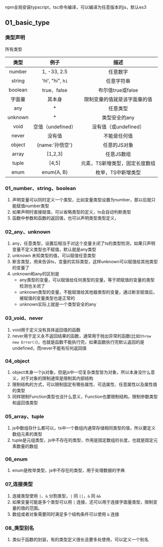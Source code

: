 npm全局安装typscript，tsc命令编译，可以编译为任意版本的js，默认es3

## 01_basic_type

### 类型声明

所有类型

  |  类型   |       例子        |              描述              |
  | :-----: | :---------------: | :----------------------------: |
  | number  |    1, -33, 2.5    |            任意数字            |
  | string  | 'hi', "hi", `hi`  |           任意字符串           |
  | boolean |    true、false    |       布尔值true或false        |
  | 字面量  |      其本身       |  限制变量的值就是该字面量的值  |
  |   any   |         *         |            任意类型            |
  | unknown |         *         |         类型安全的any          |
  |  void   | 空值（undefined） |     没有值（或undefined）      |
  |  never  |      没有值       |          不能是任何值          |
  | object  |  {name:'孙悟空'}  |          任意的JS对象          |
  |  array  |      [1,2,3]      |           任意JS数组           |
  |  tuple  |       [4,5]       | 元素，TS新增类型，固定长度数组 |
  |  enum   |    enum{A, B}     |       枚举，TS中新增类型       |


### 01_number、string、boolean

1. 声明变量可以同时定义一个类型，比如变量类型设置为number，那以后就只能赋值number类型
2. 如果声明时直接赋值，可以省略类型的定义，ts会自动判断类型
3. 函数中参数和函数的返回值，也可以声明类型类型定义，


### 02_any、unknown

1. any，任意类型，设置后相当于对这个变量关闭了ts的类型检测，如果只声明变量不定义类型也不赋值，默认就是any类型
2. unknown 未知类型的值，可以赋值任意类型
3. 断言类型，用来告诉ts，变量的实际类型，这样unknown可以赋值给其他类型的变量了
4. unknown和any的区别是
   - any类型的变量，可以赋值给任何类型的变量，等于把赋值的变量的类型检测也关闭了
   - unknown类型的变量，不能赋值给其他器类型的变量，通过断言赋值后，被赋值的变量类型也是正常的
   - unknown实际上就是一个类型安全的any

### 03_void、never  
1. void用于定义没有具体返回值的函数
2. never用于定义永不返回结果的函数，通常用于抛出异常的函数(比如`throw new Error()`)，也就是函数不能执行完，如果函数执行完默认返回的是undefined，而never不能有任何返回值

### 04_object

1. object本身一个js对象，但是js中一切复杂类型皆为对象，所以本身没什么意义，对于对象的限制通常是限制其内部结构
2. 限制结构的方式，可以限制固定有哪些属性、可选属性、任意属性以及属性值的类型
3. 同样限制Function类型也没什么意义，Function也要限制结构，限制参数类型和返回值类型

### 05_array、tuple

1. js中数组存什么都可以，ts中一个数组内通常存储相同类型的值，所以要定义数组元素的类型
2. tuple是元组类型，js中不存在的类型，作用是固定数组的长度，也就是固定元素数量的数组

### 06_enum

1. enum是枚举类型，js中不存在的类型，用于处理数据的字典

### 07_连接类型

1. 连接类型使用 `|`、`&` 分割类型，`|` 同 `||`，`&` 同 `&&`
2. 如果变量可能是多个类型可以用 `|` 连接，还可以用于连接字面量类型，限制变量的值的范围。
3. 数组或者对象需要同时满足多个结构条件可以使用 `&` 连接
  
### 08_类型别名

1. 类似于函数的封装，有的类型定义很长且要多处使用，可以定义一个别名